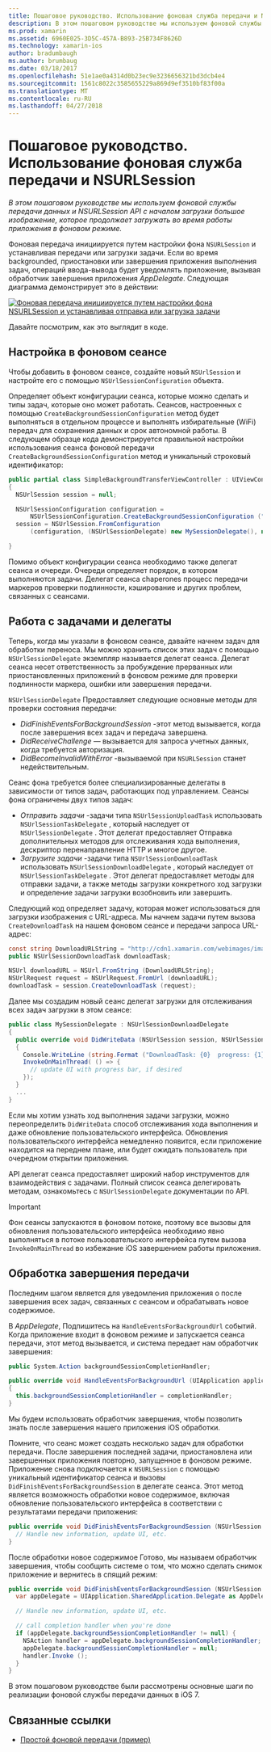 ```yaml
---
title: Пошаговое руководство. Использование фоновая служба передачи и NSURLSession
description: В этом пошаговом руководстве мы используем фоновой службы передачи данных и NSURLSession API с началом загрузки большое изображение, которое продолжает загружать во время работы приложения в фоновом режиме.
ms.prod: xamarin
ms.assetid: 6960E025-3D5C-457A-B893-25B734F8626D
ms.technology: xamarin-ios
author: bradumbaugh
ms.author: brumbaug
ms.date: 03/18/2017
ms.openlocfilehash: 51e1ae0a4314d0b23ec9e3236656321bd3dcb4e4
ms.sourcegitcommit: 1561c8022c3585655229a869d9ef3510bf83f00a
ms.translationtype: MT
ms.contentlocale: ru-RU
ms.lasthandoff: 04/27/2018
---
```

# <a name="walkthrough---using-background-transfer-service-and-nsurlsession"></a>Пошаговое руководство. Использование фоновая служба передачи и NSURLSession

_В этом пошаговом руководстве мы используем фоновой службы передачи данных и NSURLSession API с началом загрузки большое изображение, которое продолжает загружать во время работы приложения в фоновом режиме._

Фоновая передача инициируется путем настройки фона `NSURLSession` и устанавливая передачи или загрузки задачи. Если во время backgrounded, приостановки или завершения приложения выполнения задач, операций ввода-вывода будет уведомлять приложение, вызывая обработчик завершения приложения *AppDelegate*. Следующая диаграмма демонстрирует это в действии:

 [![](background-transfer-walkthrough-images/transfer.png "Фоновая передача инициируется путем настройки фона NSURLSession и устанавливая отправка или загрузка задачи")](background-transfer-walkthrough-images/transfer.png#lightbox)

Давайте посмотрим, как это выглядит в коде.

## <a name="configuring-a-background-session"></a>Настройка в фоновом сеансе

Чтобы добавить в фоновом сеансе, создайте новый `NSUrlSession` и настройте его с помощью `NSUrlSessionConfiguration` объекта.

Определяет объект конфигурации сеанса, которые можно сделать и типы задач, которые оно может работать.
Сеансов, настроенных с помощью `CreateBackgroundSessionConfiguration` метод будет выполняться в отдельном процессе и выполнять избирательные (WiFi) передач для сохранения данных и срок автономной работы.
В следующем образце кода демонстрируется правильной настройки использования сеанса фоновой передачи `CreateBackgroundSessionConfiguration` метод и уникальный строковый идентификатор:

```csharp
public partial class SimpleBackgroundTransferViewController : UIViewController
{
  NSUrlSession session = null;

  NSUrlSessionConfiguration configuration =
      NSUrlSessionConfiguration.CreateBackgroundSessionConfiguration ("com.SimpleBackgroundTransfer.BackgroundSession");
  session = NSUrlSession.FromConfiguration
      (configuration, (NSUrlSessionDelegate) new MySessionDelegate(), new NSOperationQueue());

}
```

Помимо объект конфигурации сеанса необходимо также делегат сеанса и очереди.
Очереди определяет порядок, в котором выполняются задачи. Делегат сеанса chaperones процесс передачи маркеров проверки подлинности, кэширование и других проблем, связанных с сеансами.

## <a name="working-with-tasks-and-delegates"></a>Работа с задачами и делегаты

Теперь, когда мы указали в фоновом сеансе, давайте начнем задач для обработки переноса. Мы можно хранить список этих задач с помощью `NSUrlSessionDelegate` экземпляр называется делегат сеанса. Делегат сеанса несет ответственность за пробуждение прерванных или приостановленных приложений в фоновом режиме для проверки подлинности маркера, ошибки или завершения передачи.

`NSUrlSessionDelegate` Предоставляет следующие основные методы для проверки состояния передачи:

-  *DidFinishEventsForBackgroundSession* -этот метод вызывается, когда после завершения всех задач и передача завершена.
-  *DidReceiveChallenge* — вызывается для запроса учетных данных, когда требуется авторизация.
-  *DidBecomeInvalidWithError* -вызываемой при `NSURLSession` станет недействительным.


Сеанс фона требуется более специализированные делегаты в зависимости от типов задач, работающих под управлением. Сеансы фона ограничены двух типов задач:

-  *Отправить задачи* -задачи типа `NSUrlSessionUploadTask` использовать `NSUrlSessionTaskDelegate` , который наследует от `NSUrlSessionDelegate` . Этот делегат предоставляет Отправка дополнительных методов для отслеживания хода выполнения, дескриптор перенаправление HTTP и многое другое.
-  *Загрузите задачи* -задачи типа `NSUrlSessionDownloadTask` использовать `NSUrlSessionDownloadDelegate` , который наследует от `NSUrlSessionTaskDelegate` . Этот делегат предоставляет методы для отправки задачи, а также методы загрузки конкретного ход загрузки и определение задачи загрузки возобновить или завершить.


Следующий код определяет задачу, которая может использоваться для загрузки изображения с URL-адреса. Мы начнем задачи путем вызова `CreateDownloadTask` на нашем фоновом сеансе и передачи запроса URL-адрес:

```csharp
const string DownloadURLString = "http://cdn1.xamarin.com/webimages/images/xamarin.png";
public NSUrlSessionDownloadTask downloadTask;

NSUrl downloadURL = NSUrl.FromString (DownloadURLString);
NSUrlRequest request = NSUrlRequest.FromUrl (downloadURL);
downloadTask = session.CreateDownloadTask (request);
```

Далее мы создадим новый сеанс делегат загрузки для отслеживания всех задач загрузки в этом сеансе:

```csharp
public class MySessionDelegate : NSUrlSessionDownloadDelegate
{
  public override void DidWriteData (NSUrlSession session, NSUrlSessionDownloadTask downloadTask, long bytesWritten, long totalBytesWritten, long totalBytesExpectedToWrite)
  {
    Console.WriteLine (string.Format ("DownloadTask: {0}  progress: {1}", downloadTask, progress));
    InvokeOnMainThread( () => {
      // update UI with progress bar, if desired
    });
  }
  ...
}
```

Если мы хотим узнать ход выполнения задачи загрузки, можно переопределить `DidWriteData` способ отслеживания хода выполнения и даже обновление пользовательского интерфейса. Обновления пользовательского интерфейса немедленно появится, если приложение находится на переднем плане, или будет ожидать пользователь при очередном открытии приложения.

API делегат сеанса предоставляет широкий набор инструментов для взаимодействия с задачами. Полный список сеанса делегировать методам, ознакомьтесь с `NSUrlSessionDelegate` документации по API.

> [!IMPORTANT]
> Фон сеансы запускаются в фоновом потоке, поэтому все вызовы для обновления пользовательского интерфейса необходимо явно выполняться в потоке пользовательского интерфейса путем вызова `InvokeOnMainThread` во избежание iOS завершением работы приложения. 


## <a name="handling-transfer-completion"></a>Обработка завершения передачи

Последним шагом является для уведомления приложения о после завершения всех задач, связанных с сеансом и обрабатывать новое содержимое.

В *AppDelegate*, Подпишитесь на `HandleEventsForBackgroundUrl` событий. Когда приложение входит в фоновом режиме и запускается сеанса передачи, этот метод вызывается, и система передает нам обработчик завершения:

```csharp
public System.Action backgroundSessionCompletionHandler;

public override void HandleEventsForBackgroundUrl (UIApplication application, string sessionIdentifier, System.Action completionHandler)
{
  this.backgroundSessionCompletionHandler = completionHandler;
}
```

Мы будем использовать обработчик завершения, чтобы позволить знать после завершения нашего приложения iOS обработки.

Помните, что сеанс может создать несколько задач для обработки передачи. После завершения последней задачи, приостановлена или завершенных приложения повторно, запущенное в фоновом режиме. Приложение снова подключается к `NSURLSession` с помощью уникальный идентификатор сеанса и вызовы `DidFinishEventsForBackgroundSession` в делегате сеанса. Этот метод является возможность обработки новое содержимое, включая обновление пользовательского интерфейса в соответствии с результатами передачи приложения:

```csharp
public override void DidFinishEventsForBackgroundSession (NSUrlSession session) {
  // Handle new information, update UI, etc.
}
```

После обработки новое содержимое Готово, мы называем обработчик завершения, чтобы сообщить системе о том, что можно сделать снимок приложение и вернитесь в спящий режим:

```csharp
public override void DidFinishEventsForBackgroundSession (NSUrlSession session) {
  var appDelegate = UIApplication.SharedApplication.Delegate as AppDelegate;

  // Handle new information, update UI, etc.

  // call completion handler when you're done
  if (appDelegate.backgroundSessionCompletionHandler != null) {
    NSAction handler = appDelegate.backgroundSessionCompletionHandler;
    appDelegate.backgroundSessionCompletionHandler = null;
    handler.Invoke ();
  }
}
```

В этом пошаговом руководстве были рассмотрены основные шаги по реализации фоновой службы передачи данных в iOS 7.



## <a name="related-links"></a>Связанные ссылки

- [Простой фоновой передачи (пример)](https://developer.xamarin.com/samples/monotouch/SimpleBackgroundTransfer/)
